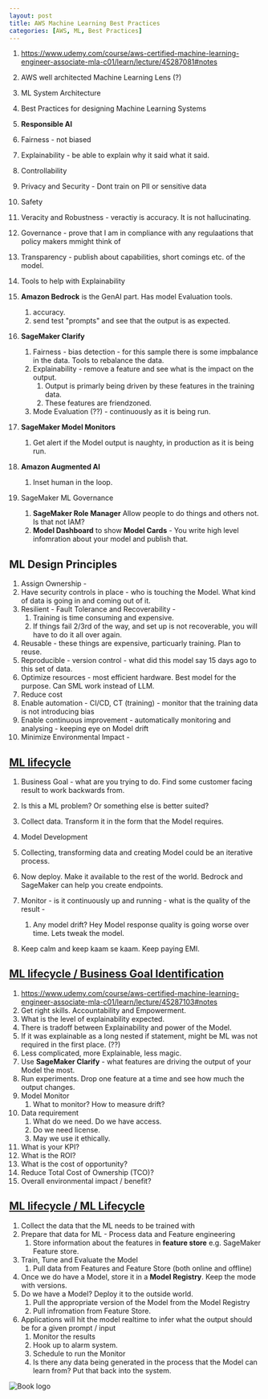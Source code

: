 ```yaml
---
layout: post
title: AWS Machine Learning Best Practices
categories: [AWS, ML, Best Practices] 
---
```



1. https://www.udemy.com/course/aws-certified-machine-learning-engineer-associate-mla-c01/learn/lecture/45287081#notes
1. AWS well architected Machine Learning Lens (?)
1. ML System Architecture 
1. Best Practices for designing Machine Learning Systems 

1. **Responsible AI**
1. Fairness - not biased 
1. Explainability - be able to explain why it said what it said. 
1. Controllability 
1. Privacy and Security - Dont train on PII or sensitive data 
1. Safety 
1. Veracity and Robustness - veractiy is accuracy. It is not hallucinating. 
1. Governance - prove that I am in compliance with any regulaations that policy makers mmight think of 
1. Transparency - publish about capabilities, short comings etc. of the model. 

1. Tools to help with Explainability 
1. **Amazon Bedrock** is the GenAI part. Has model Evaluation tools. 
    1. accuracy. 
    1. send test "prompts" and see that the output is as expected. 
1. **SageMaker Clarify** 
    1. Fairness - bias detection - for this sample there is some impbalance in the data. Tools to rebalance the data. 
    1. Explainability - remove a feature and see what is the impact on the output. 
        1. Output is primarly being driven by these features in the training data. 
        1. These features are friendzoned. 
    1. Mode Evaluation (??) - continuously as it is being run. 
1. **SageMaker Model Monitors** 
    1. Get alert if the Model output is naughty, in production as it is being run. 
1. **Amazon Augmented AI**
    1. Inset human in the loop.      
1. SageMaker ML Governance
    1. **SageMaker Role Manager** Allow people to do things and others not. Is that not IAM? 
    1. **Model Dashboard** to show **Model Cards** - You write high level infomration about your model and publish that. 


## ML Design Principles 

1. Assign Ownership - 
1. Have security controls in place - who is touching the Model. What kind of data is going in and coming out of it. 
1. Resilient - Fault Tolerance and Recoverability - 
    1. Training is time consuming and expensive. 
    1. If things fail 2/3rd of the way, and set up is not recoverable, you will have to do it all over again. 
1. Reusable - these things are expensive, particuarly training. Plan to reuse. 
1. Reproducible - version control - what did this model say 15 days ago to this set of data. 
1. Optimize resources - most efficient hardware. Best model for the purpose. Can SML work instead of LLM. 
1. Reduce cost 
1. Enable automation - CI/CD, CT (training) -  monitor that the training data is not introducing bias 
1. Enable continuous improvement - automatically monitoring and analysing - keeping eye on Model drift 
1. Minimize Environmental Impact - 

## [ML lifecycle](https://www.udemy.com/course/aws-certified-machine-learning-engineer-associate-mla-c01/learn/lecture/45287091#notes)

1. Business Goal - what are you trying to do. Find some customer facing result to work backwards from. 

1. Is this a ML problem? Or something else is better suited? 
1. Collect data. Transform it in the form that the Model requires. 
1. Model Development 
1. Collecting, transforming data and creating Model could be an iterative process. 
1. Now deploy. Make it available to the rest of the world. Bedrock and SageMaker can help you create endpoints. 
1. Monitor - is it continuously up and running - what is the quality of the result - 
    1. Any model drift? Hey Model response quality is going worse over time. Lets tweak the model. 
1. Keep calm and keep kaam se kaam. Keep paying EMI. 

## [ML lifecycle / Business Goal Identification](https://www.udemy.com/course/aws-certified-machine-learning-engineer-associate-mla-c01/learn/lecture/45287103#notes)

1. https://www.udemy.com/course/aws-certified-machine-learning-engineer-associate-mla-c01/learn/lecture/45287103#notes
1. Get right skills. Accountability and Empowerment. 
1. What is the level of explainability expected. 
1. There is tradoff between Explainability and power of the Model. 
1. If it was explainable as a long nested if statement, might be ML was not required in the first place. (??)
1. Less complicated, more Explainable, less magic. 
1. Use **SageMaker Clarify** - what features are driving the output of your Model the most. 
1. Run experiments. Drop one feature at a time and see how much the output changes. 
1. Model Monitor 
    1. What to monitor? How to measure drift? 
1. Data requirement 
    1. What do we need. Do we have access.     
    1. Do we need license. 
    1. May we use it ethically. 
1. What is your KPI?
1. What is the ROI? 
1. What is the cost of opportunity? 
1. Reduce Total Cost of Ownership (TCO)? 
1. Overall environmental impact / benefit? 

## [ML lifecycle / ML Lifecycle](https://www.udemy.com/course/aws-certified-machine-learning-engineer-associate-mla-c01/learn/lecture/45287107#notes)

1. Collect the data that the ML needs to be trained with 
1. Prepare that data for ML - Process data and Feature engineering 
    1. Store information about the features in **feature store** e.g. SageMaker Feature store. 
1. Train, Tune and Evaluate the Model 
    1. Pull data from Features and Feature Store (both online and offline)
1. Once we do have a Model, store it in a **Model Registry**. Keep the mode with versions. 
1. Do we have a Model? Deploy it to the outside world. 
    1. Pull the appropriate version of the Model from the Model Registry 
    1. Pull infromation from Feature Store. 
1. Applications will hit the model realtime to infer what the output should be for a given prompt / input 
    1. Monitor the results 
    1. Hook up to alarm system. 
    1. Schedule to run the Monitor 
    1. Is there any data being generated in the process that the Model can learn from? Put that back into the system. 

![Book logo](/assets/image/404.jpg)

